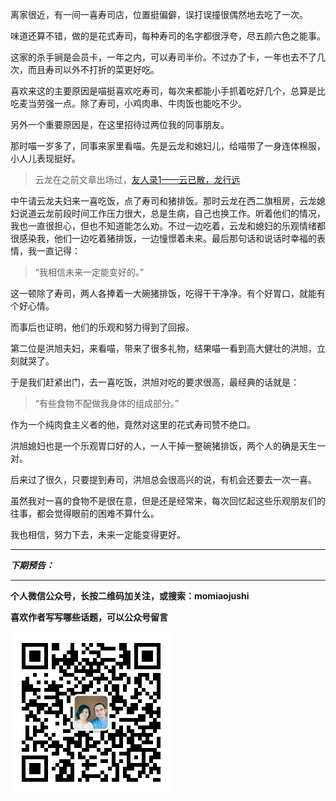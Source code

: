 离家很近，有一间一喜寿司店，位置挺偏僻，误打误撞很偶然地去吃了一次。

味道还算不错，做的是花式寿司，每种寿司的名字都很浮夸，尽五颜六色之能事。

这家的杀手锏是会员卡，一年之内，可以寿司半价。不过办了卡，一年也去不了几次，而且寿司以外不打折的菜更好吃。

喜欢来这的主要原因是喵挺喜欢吃寿司，每次来都能小手抓着吃好几个，总算是比吃麦当劳强一点。除了寿司，小鸡肉串、牛肉饭也能吃不少。

另外一个重要原因是，在这里招待过两位我的同事朋友。

那时喵一岁多了，同事来家里看喵。先是云龙和媳妇儿，给喵带了一身连体棉服，小人儿表现挺好。

>云龙在之前文章出场过，[友人录1——云已散，龙行远](http://mp.weixin.qq.com/s?__biz=MzA4NzEzMjMzNw==&mid=200028097&idx=1&sn=b74e0926db8338c2fe430583cb332565#rd)

中午请云龙夫妇来一喜吃饭，点了寿司和猪排饭。那时云龙在西二旗租房，云龙媳妇说道云龙前段时间工作压力很大，总是生病，自己也换工作。听着他们的情况，我也一直很担心，但也不知道能怎么劝。不过一边吃着，云龙和媳妇的乐观情绪都很感染我，他们一边吃着猪排饭，一边憧憬着未来。最后那句话和说话时幸福的表情，我一直记得：

>“我相信未来一定能变好的。”

这一顿除了寿司，两人各捧着一大碗猪排饭，吃得干干净净。有个好胃口，就能有个好心情。

而事后也证明，他们的乐观和努力得到了回报。

第二位是洪旭夫妇，来看喵，带来了很多礼物，结果喵一看到高大健壮的洪旭，立刻就哭了。

于是我们赶紧出门，去一喜吃饭，洪旭对吃的要求很高，最经典的话就是：

>“有些食物不配做我身体的组成部分。”

作为一个纯肉食主义者的他，竟然对这里的花式寿司赞不绝口。

洪旭媳妇也是一个乐观胃口好的人，一人干掉一整碗猪排饭，两个人的确是天生一对。

后来过了很久，只要提到寿司，洪旭总会很高兴的说，有机会还要去一次一喜。

虽然我对一喜的食物不是很在意，但是还是经常来，每次回忆起这些乐观朋友们的往事，都会觉得眼前的困难不算什么。

我也相信，努力下去，未来一定能变得更好。


***

***下期预告：***

***


**个人微信公众号，长按二维码加关注，或搜索：momiaojushi**

**喜欢作者写写哪些话题，可以公众号留言**

![](https://github.com/jiluofu/jiluofu.github.com/raw/master/momiaojushi/static/qrcode.jpg)